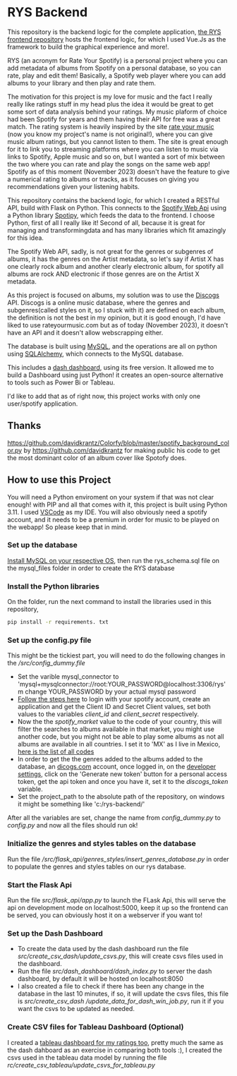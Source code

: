 # RYS Backend

This repository is the backend logic for the complete application, [the RYS frontend repository](https://github.com/litepast/rys-frontend) hosts the frontend logic, for which I used Vue.Js as the framework to build the graphical experience and more!.

RYS (an acronym for Rate Your Spotify) is a personal project where you can add metadata of albums from Spotify on a personal database, so you can rate, play and edit them! Basically, a Spotify web player where you can add albums to your library and then play and rate them.

The motivation for this project is my love for music and the fact I really really like ratings stuff in my head plus the idea it would be great to get some sort of data analysis behind your ratings. My music plaform of choice had been Spotify for years and them having their API for free was a great match. The rating system is heavily inspired by the site [rate your music](www.rateyourmusic.com) (now you know my project's name is not original!), where you can give music album ratings, but you cannot listen to them. The site is great enough for it to link you to streaming platforms where you can listen to music via links to Spotify, Apple music and so on, but I wanted a sort of mix between the two where you can rate and play the songs on the same web app! Spotify as of this moment (November 2023) doesn't have the feature to give a numerical rating to albums or tracks, as it focuses on giving you recommendations given your listening habits.

This repository contains the backend logic, for which I created a RESTful API, build with Flask on Python. This connects to the [Spotify Web Api](https://developer.spotify.com/documentation/web-api) using a Python library [Spotipy](https://spotipy.readthedocs.io/en/2.22.1/), which feeds the data to the frontend. I choose Python, first of all I really like it! Second of all, because it is great for managing  and transformingdata and has many libraries which fit amazingly for this idea.

The Spotify Web API, sadly, is not great for the genres or subgenres of albums, it has the genres on the Artist metadata, so let's say if Artist X has one clearly rock album and another clearly electronic album, for spotify all albums are rock AND electronic if those genres are on the Artist X metadata.

As this project is focused on albums, my solution was to use the [Discogs](https://www.discogs.com/) API. Discogs is a online music database, where the genres and subgenres(called styles on it, so I stuck with it) are defined on each album, the definition is not the best in my opinion, but it is good enough, I'd have liked to use rateyourmusic.com but as of today (November 2023), it doesn't have an API and it doesn't allow webscrapping either. 

The database is built using [MySQL](https://www.mysql.com/), and the operations are all on python using [SQLAlchemy](https://www.sqlalchemy.org/), which connects to the MySQL database.

This includes a [dash dashboard](https://plotly.com/dash/), using its free version. It allowed me to build a Dashboard using just Python! it creates an open-source alternative to tools such as Power Bi or Tableau.

I'd like to add that as of right now, this project works with only one user/spotify application.

## Thanks

https://github.com/davidkrantz/Colorfy/blob/master/spotify_background_color.py by https://github.com/davidkrantz for making public his code to get the most dominant color of an album cover like Spotofy does.

## How to use this Project

You will need a Python enviroment on your system if that was not clear enough! with PIP and all that comes with it, this project is built using Python 3.11. I used [VSCode](https://code.visualstudio.com/) as my IDE.
You will also obviously need a spotify account, and it needs to be a premium in order for music to be played on the webapp! So please keep that in mind.

### Set up the database

[Install MySQL on your respective OS](https://dev.mysql.com/doc/refman/8.2/en/installing.html), then run the rys_schema.sql file on the mysql_files folder in order to create the RYS database

### Install the Python libraries

On the folder, run the next command to install the libraries used in this repository,
```sh
pip install -r requirements. txt
```

### Set up the config.py file

This might be the tickiest part, you will need to do the following changes in the */src/config_dummy.file*

* Set the varible mysql_connector to 'mysql+mysqlconnector://root:YOUR_PASSWORD@localhost:3306/rys'm change YOUR_PASSWORD by your actual mysql password
* [Follow the steps here](https://developer.spotify.com/documentation/web-api) to login with your spotify account, create an application and get the Client ID and Secret Client values, set both values to the variables *client_id* and *client_secret* respectively.
* Now the the *spotify_market* value to the code of your country, this will filter the searches to albums available in that market, you might use another code, but you might not be able to play some albums as not all albums are available in all countries. I set it to 'MX' as I live in Mexico, [here is the list of all codes](https://en.wikipedia.org/wiki/ISO_3166-1_alpha-2#Officially_assigned_code_elements)
* In order to get the the genres added to the albums added to the database, an [dicogs.com](https://www.discogs.com/) account, once logged in, on the [developer settings](https://www.discogs.com/settings/developers), click on the 'Generate new token' button for a personal access token, get the api token and once you have it, set it to the *discogs_token* variable.
* Set the project_path to the absolute path of the repository, on windows it might be something like 'c:/rys-backend/'

After all the variables are set, change the name from *config_dummy.py* to *config.py* and now all the files should run ok!


### Initialize the genres and styles tables on the database 

Run the file */src/flask_api/genres_styles/insert_genres_database.py* in order to populate the genres and styles tables on our rys database.

### Start the Flask Api
Run the file *src/flask_api/app.py* to launch the FLask Api, this will serve the api on development mode on localhost:5000, keep it up so the frontend can be served, you can obviously host it on a webserver if you want to!

### Set up the Dash Dashboard
* To create the data used by the dash dashboard run the file *src/create_csv_dash/update_csvs.py*, this will create csvs files used in the dashboard.
* Run the file *src/dash_dashboard/dash_index.py* to server the dash dashboard, by default it will be hosted on localhost:8050
* I also created a file to check if there has been any change in the database in the last 10 minutes, if so, it will update the csvs files, this file is *src/create_csv_dash
/update_data_for_dash_win_job.py*, run it if you want the csvs to be updated as needed.

### Create CSV files for Tableau Dashboard (Optional)
I created a [tableau dashboard for my ratings too](https://public.tableau.com/views/MySpotifyRatingDashboard/MyRYSRatingsStats?:language=es-ES&:display_count=n&:origin=viz_share_link), pretty much the same as the dash dahboard as an exercise in comparing both tools :), I created the csvs used in the tableau data model by running the file *rc/create_csv_tableau/update_csvs_for_tableau.py*









